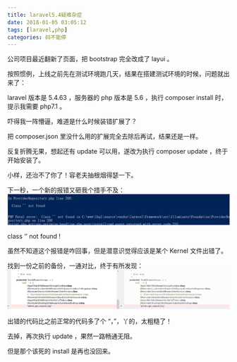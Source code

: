 ```yaml
---
title: laravel5.4疑难杂症
date: 2018-01-05 03:05:12
tags: [laravel,php]
categories: 码不能停
---
```


公司项目最近翻新了页面，把 bootstrap 完全改成了 layui 。

按照惯例，上线之前先在测试环境跑几天，结果在搭建测试环境的时候，问题就出来了：

laravel 版本是 5.4.63 ，服务器的 php 版本是 5.6 ，执行 composer install 时，提示我需要 php7.1 。

吓得我一阵懵逼，难道是什么时候装错扩展了？

把 composer.json 里没什么用的扩展完全去除后再试，结果还是一样。

反复折腾无果，想起还有 update 可以用，遂改为执行 composer update ，终于开始安装了。

小样，还治不了你了！容老夫抽根烟得瑟一下。

下一秒，一个新的报错又砸我个措手不及：
![错误信息](laravel5-4疑难杂症/error.png)

class ‘’ not found !

虽然不知道这个报错是咋回事，但是潜意识觉得应该是某个 Kernel 文件出错了。

找到一份之前的备份，一通对比，终于有所发现：
![对比结果](laravel5-4疑难杂症/2018-01-05-03-03-33-5a4eeb050862d.png)

出错的代码比之前正常的代码多了个 “，”，丫的，太粗糙了！

去掉，再次执行 update ，果然一路畅通无阻。

但是那个该死的 install 是再也没回来。